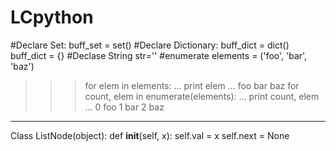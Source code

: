 # LCpython
#Declare Set: 
  buff_set = set()
#Declare Dictionary:
  buff_dict = dict()
  buff_dict = {}
#Declase String
  str=''
#enumerate
  elements = ('foo', 'bar', 'baz')
  >>> for elem in elements:
  ...     print elem
  ... 
  foo
  bar
  baz
  >>> for count, elem in enumerate(elements):
  ...     print count, elem
  ... 
  0 foo
  1 bar
  2 baz
 ---------------------------
 Class ListNode(object):
  def __init__(self, x):
    self.val = x
    self.next = None
